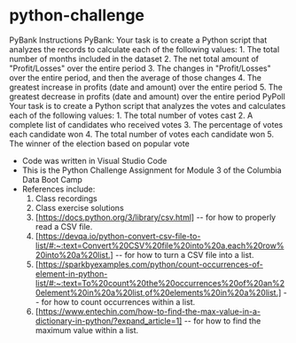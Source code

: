 # python-challenge
PyBank Instructions
PyBank:
  Your task is to create a Python script that analyzes the records to calculate each of the following values:
    1. The total number of months included in the dataset
    2. The net total amount of "Profit/Losses" over the entire period
    3. The changes in "Profit/Losses" over the entire period, and then the average of those changes
    4. The greatest increase in profits (date and amount) over the entire period
    5. The greatest decrease in profits (date and amount) over the entire period
PyPoll
  Your task is to create a Python script that analyzes the votes and calculates each of the following values:
    1. The total number of votes cast
    2. A complete list of candidates who received votes
    3. The percentage of votes each candidate won
    4. The total number of votes each candidate won
    5. The winner of the election based on popular vote

- Code was written in Visual Studio Code
- This is the Python Challenge Assignment for Module 3 of the Columbia Data Boot Camp
- References include:
  1. Class recordings
  2. Class exercise solutions
  3. [https://docs.python.org/3/library/csv.html] -- for how to properly read a CSV file. 
  4. [https://devqa.io/python-convert-csv-file-to-list/#:~:text=Convert%20CSV%20file%20into%20a,each%20row%20into%20a%20list.] -- for how to turn a CSV file into a list.
  5. [https://sparkbyexamples.com/python/count-occurrences-of-element-in-python-list/#:~:text=To%20count%20the%20occurrences%20of%20an%20element%20in%20a%20list,of%20elements%20in%20a%20list.] -- for how to count occurrences within a list.
  6. [https://www.entechin.com/how-to-find-the-max-value-in-a-dictionary-in-python/?expand_article=1] -- for how to find the maximum value within a list. 
